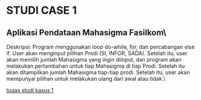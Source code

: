 # STUDI CASE 1
## Aplikasi Pendataan Mahasigma Fasilkom\
Deskripsi: Program menggunakan loop do-while, for, dan percabangan else if. User akan menginput pilihan Prodi (SI, INFOR, SADA). Setelah itu, user akan memilih jumlah Mahasigma yang ingin diinput, dan program akan melakukan pertambahan untuk tiap Mahasigma di tiap Prodi. Setelah itu akan ditampilkan jumlah Mahasigma tiap-tiap prodi. Setelah itu, user akan mempunyai pilihan untuk melakukan ulang dari awal atau tidak.\

[tugas studi kasus 1](StudiCase1.png)